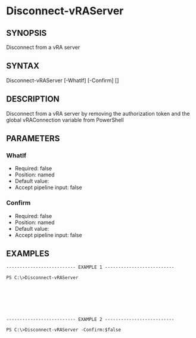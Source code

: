 # Disconnect-vRAServer

## SYNOPSIS
    
Disconnect from a vRA server

## SYNTAX
 Disconnect-vRAServer [-WhatIf] [-Confirm] [<CommonParameters>]    

## DESCRIPTION

Disconnect from a vRA server by removing the authorization token and the global vRAConnection variable from PowerShell

## PARAMETERS


### WhatIf


* Required: false
* Position: named
* Default value: 
* Accept pipeline input: false

### Confirm


* Required: false
* Position: named
* Default value: 
* Accept pipeline input: false
## EXAMPLES
```
-------------------------- EXAMPLE 1 --------------------------

PS C:\>Disconnect-vRAServer







-------------------------- EXAMPLE 2 --------------------------

PS C:\>Disconnect-vRAServer -Confirm:$false
```

